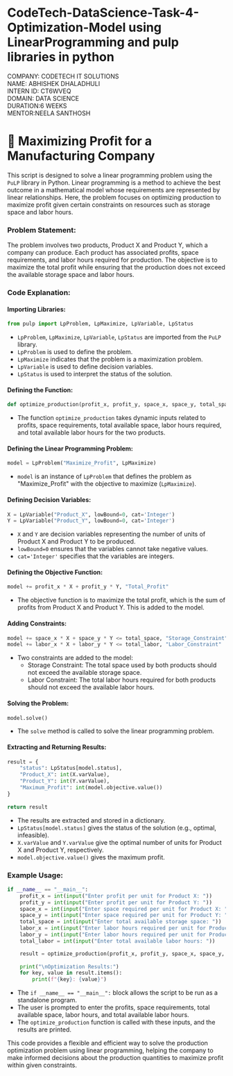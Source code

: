 # CodeTech-DataScience-Task-4-Optimization-Model using LinearProgramming and pulp libraries in python 
COMPANY: CODETECH IT SOLUTIONS<br>
NAME: ABHISHEK DHALADHULI<br>
INTERN ID: CT6WVEQ<br>
DOMAIN: DATA SCIENCE<br>
DURATION:6 WEEKS<br>
MENTOR:NEELA SANTHOSH<br>
# 🚀 Maximizing Profit for a Manufacturing Company
This script is designed to solve a linear programming problem using the `PuLP` library in Python. Linear programming is a method to achieve the best outcome in a mathematical model whose requirements are represented by linear relationships. Here, the problem focuses on optimizing production to maximize profit given certain constraints on resources such as storage space and labor hours.

### Problem Statement:

The problem involves two products, Product X and Product Y, which a company can produce. Each product has associated profits, space requirements, and labor hours required for production. The objective is to maximize the total profit while ensuring that the production does not exceed the available storage space and labor hours.

### Code Explanation:

#### Importing Libraries:
```python
from pulp import LpProblem, LpMaximize, LpVariable, LpStatus
```
- `LpProblem`, `LpMaximize`, `LpVariable`, `LpStatus` are imported from the `PuLP` library.
- `LpProblem` is used to define the problem.
- `LpMaximize` indicates that the problem is a maximization problem.
- `LpVariable` is used to define decision variables.
- `LpStatus` is used to interpret the status of the solution.

#### Defining the Function:
```python
def optimize_production(profit_x, profit_y, space_x, space_y, total_space, labor_x, labor_y, total_labor):
```
- The function `optimize_production` takes dynamic inputs related to profits, space requirements, total available space, labor hours required, and total available labor hours for the two products.

#### Defining the Linear Programming Problem:
```python
model = LpProblem("Maximize_Profit", LpMaximize)
```
- `model` is an instance of `LpProblem` that defines the problem as "Maximize_Profit" with the objective to maximize (`LpMaximize`).

#### Defining Decision Variables:
```python
X = LpVariable("Product_X", lowBound=0, cat='Integer')
Y = LpVariable("Product_Y", lowBound=0, cat='Integer')
```
- `X` and `Y` are decision variables representing the number of units of Product X and Product Y to be produced.
- `lowBound=0` ensures that the variables cannot take negative values.
- `cat='Integer'` specifies that the variables are integers.

#### Defining the Objective Function:
```python
model += profit_x * X + profit_y * Y, "Total_Profit"
```
- The objective function is to maximize the total profit, which is the sum of profits from Product X and Product Y. This is added to the model.

#### Adding Constraints:
```python
model += space_x * X + space_y * Y <= total_space, "Storage_Constraint"
model += labor_x * X + labor_y * Y <= total_labor, "Labor_Constraint"
```
- Two constraints are added to the model:
  - Storage Constraint: The total space used by both products should not exceed the available storage space.
  - Labor Constraint: The total labor hours required for both products should not exceed the available labor hours.

#### Solving the Problem:
```python
model.solve()
```
- The `solve` method is called to solve the linear programming problem.

#### Extracting and Returning Results:
```python
result = {
    "status": LpStatus[model.status],
    "Product_X": int(X.varValue),
    "Product_Y": int(Y.varValue),
    "Maximum_Profit": int(model.objective.value())
}
    
return result
```
- The results are extracted and stored in a dictionary.
- `LpStatus[model.status]` gives the status of the solution (e.g., optimal, infeasible).
- `X.varValue` and `Y.varValue` give the optimal number of units for Product X and Product Y, respectively.
- `model.objective.value()` gives the maximum profit.

### Example Usage:
```python
if __name__ == "__main__":
    profit_x = int(input("Enter profit per unit for Product X: "))
    profit_y = int(input("Enter profit per unit for Product Y: "))
    space_x = int(input("Enter space required per unit for Product X: "))
    space_y = int(input("Enter space required per unit for Product Y: "))
    total_space = int(input("Enter total available storage space: "))
    labor_x = int(input("Enter labor hours required per unit for Product X: "))
    labor_y = int(input("Enter labor hours required per unit for Product Y: "))
    total_labor = int(input("Enter total available labor hours: "))

    result = optimize_production(profit_x, profit_y, space_x, space_y, total_space, labor_x, labor_y, total_labor)
    
    print("\nOptimization Results:")
    for key, value in result.items():
        print(f"{key}: {value}")
```
- The `if __name__ == "__main__":` block allows the script to be run as a standalone program.
- The user is prompted to enter the profits, space requirements, total available space, labor hours, and total available labor hours.
- The `optimize_production` function is called with these inputs, and the results are printed.

This code provides a flexible and efficient way to solve the production optimization problem using linear programming, helping the company to make informed decisions about the production quantities to maximize profit within given constraints.


